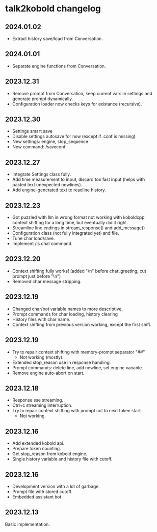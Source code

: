 # talk2kobold changelog

## 2024.01.02

- Extract history save/load from Conversation.

## 2024.01.01

- Separate engine functions from Conversation.

## 2023.12.31

- Remove prompt from Conversation, keep current vars in settings
    and generate prompt dynamically.
- Configuration loader now checks keys for existance (recursive).

## 2023.12.30

- Settings smart save
- Disable settings autosave for now (except if .conf is missing)
- New settings: engine, stop_sequence
- New command: /saveconf

## 2023.12.27

- Integrate Settings class fully.
- Add time measurement to input, discard too fast input
    (helps with pasted text unexpected newlines).
- Add engine-generated text to readline history.

## 2023.12.23

- Got puzzled with llm in wrong format not working with koboldcpp
    context shifting for a long time, but eventually did it right.
- Streamline line endings in stream_response() and add_message()
- Configuration class (not fully integrated yet) and file.
- Tune char load/save.
- Implement /ls chat command.

## 2023.12.20

- Context shifting fully works!
      (added "\n" before char_greeting, cut prompt just before "\n")
- Removed char message stripping.

## 2023.12.19

- Changed char/bot variable names to more descriptive.
- Prompt commands for char loading, history clearing
- History files with char name.
- Context shifting from previous version working, except the first shift.

## 2023.12.19

- Try to repair context shifting with memory-prompt separator "##"
    - Not working (mostly).
- Extended stop_reason use in response handling.
- Prompt commands: delete line, add newline, set engine variable.
- Remove engine auto-abort on start.

## 2023.12.18

- Response sse streaming.
- Ctrl+c streaming interruption.
- Try to repair context shifting with prompt cut to next token start.
    - Not working.

## 2023.12.16

- Add extended kobold api.
- Prepare token counting.
- Get stop_reason from kobold engine.
- Single history variable and history file with cutoff.

## 2023.12.16

- Development version with a lot of garbage.
- Prompt file with stored cutoff.
- Embedded assistant bot.

## 2023.12.13

Basic implementation.
